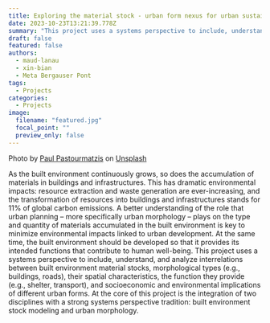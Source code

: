```yaml
---
title: Exploring the material stock - urban form nexus for urban sustainability
date: 2023-10-23T13:21:39.778Z
summary: "This project uses a systems perspective to include, understand, and analyze interrelations between built environment material stocks, morphological types (e.g., buildings, roads), their spatial characteristics, the function they provide (e.g., shelter, transport), and socioeconomic and environmental implications of different urban forms. At the core of this project is the integration of two disciplines with a strong systems perspective tradition: built environment stock modeling and urban morphology"
draft: false
featured: false
authors:
  - maud-lanau
  - xin-bian
  - Meta Bergauser Pont
tags: 
  - Projects
categories:
  - Projects
image:
  filename: "featured.jpg"
  focal_point: ""
  preview_only: false
---
```

Photo by <a href="https://unsplash.com/@pueblovista?utm_content=creditCopyText&utm_medium=referral&utm_source=unsplash">Paul Pastourmatzis</a> on <a href="https://unsplash.com/photos/birds-eye-view-of-town-jvaOTUtOUOU?utm_content=creditCopyText&utm_medium=referral&utm_source=unsplash">Unsplash</a>
      
      
As the built environment continuously grows, so does the accumulation of materials in buildings and infrastructures. This has dramatic environmental impacts: resource extraction and waste generation are ever-increasing, and the transformation of resources into buildings and infrastructures stands for 11% of global carbon emissions. A better understanding of the role that urban planning – more specifically urban morphology – plays on the type and quantity of materials accumulated in the built environment is key to minimize environmental impacts linked to urban development. At the same time, the built environment should be developed so that it provides its intended functions that contribute to human well-being. This project uses a systems perspective to include, understand, and analyze interrelations between built environment material stocks, morphological types (e.g., buildings, roads), their spatial characteristics, the function they provide (e.g., shelter, transport), and socioeconomic and environmental implications of different urban forms. At the core of this project is the integration of two disciplines with a strong systems perspective tradition: built environment stock modeling and urban morphology.